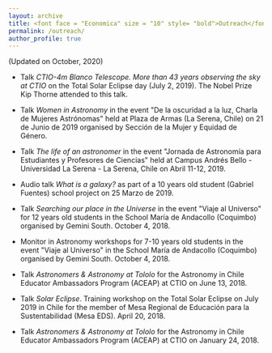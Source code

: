 ```yaml
---
layout: archive
title: <font face = "Economica" size = "10" style= "bold">Outreach</font>
permalink: /outreach/
author_profile: true
---
```


(Updated on October, 2020)

<ul>
  <li> <p> Talk <em>CTIO-4m Blanco Telescope. More than 43 years observing the sky at CTIO</em> on the Total Solar Eclipse day (July 2, 2019). The Nobel Prize Kip Thorne attended to this talk. </p> </li>

  <li> <p> Talk <em>Women in Astronomy</em> in the event "De la oscuridad a la luz, Charla de Mujeres Astrónomas" held at Plaza de Armas (La Serena, Chile) on 21 de Junio de 2019 organised by Sección de la Mujer y Equidad de Género. </p> </li>

  <li> <p> Talk <em>The life of an astronomer</em> in the event "Jornada de Astronomía para Estudiantes y Profesores de Ciencias" held at Campus Andrés Bello - Universidad La Serena - La Serena, Chile on Abril 11-12, 2019. </p> </li>

  <li> <p> Audio talk <em>What is a galaxy?</em> as part of a 10 years old student (Gabriel Fuentes) school project on 25 Marzo de 2019. </p> </li>

  <li> <p> Talk <em>Searching our place in the Universe</em> in the event "Viaje al Universo" for 12 years old students in the School María de Andacollo (Coquimbo) organised by Gemini South. October 4, 2018. </p> </li>

  <li> <p> Monitor in Astronomy workshops for 7-10 years old students in the event "Viaje al Universo" in the School María de Andacollo (Coquimbo) organised by Gemini South. October 4, 2018. </p> </li>

  <li> <p> Talk <em>Astronomers & Astronomy at Tololo</em> for the Astronomy in Chile Educator Ambassadors Program (ACEAP) at CTIO on June 13, 2018. </p> </li>

  <li> <p> Talk <em>Solar Eclipse</em>. Training workshop on the Total Solar Eclipse on July 2019 in Chile for the member of Mesa Regional de Educación para la Sustentabilidad (Mesa EDS). April 20, 2018. </p> </li>

  <li> <p> Talk <em>Astronomers & Astronomy at Tololo</em> for the Astronomy in Chile Educator Ambassadors Program (ACEAP) at CTIO on January 24, 2018. </p> </li>
</ul>
